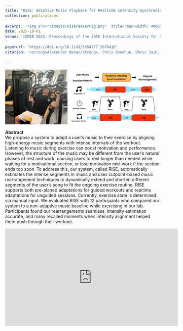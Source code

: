 ```yaml
---
title: "RISE: Adaptive Music Playback for Realtime Intensity Synchronization with Exercise"
collection: publications

excerpt: '<img src="/images/RiseTeaserFig.png"  style="max-width: 400px;"><br>'
date: 2025-10-01
venue: 'ISMIR 2025: Proceedings of the 26th International Society for Music Information Retrieval Conference
'
paperurl: 'https://doi.org/10.1145/3654777.3676416'
citation: '<strong>Alexander Wang</strong>, Chris Donahue, Dhruv Jain. <a href="">(PDF coming soon)</a>'

---
```

<img src="/images/RISETeaserFig.png"><br>

__Abstract__    
We propose a system to adapt a user’s music to their
exercise by aligning high-energy music segments with intense intervals of the workout. Listening to music during exercise can boost motivation and performance. However, the structure of the music may be different from the
user’s natural phases of rest and work, causing users to
rest longer than needed while waiting for a motivational
section, or lose motivation mid-work if the section ends
too soon. To address this, our system, called RISE, automatically estimates the intense segments in music and uses
cutpoint-based music rearrangement techniques to dynamically extend and shorten different segments of the user’s
song to fit the ongoing exercise routine. RISE supports
both pre-planed adaptations for guided workouts and realtime adaptations for unguided sessions. Currently, exercise state is determined via manual input. We evaluated
RISE with 12 participants who compared our system to a
non-adaptive music baseline while exercising in our lab.
Participants found our rearrangements seamless, intensity
estimation accurate, and many recalled moments when intensity alignment helped them push through their workout.

<iframe width="560" height="315" src="https://www.youtube.com/embed/XZLBfpt6Lgg?si=hEhOGUiy99sVNVom" title="YouTube video player" frameborder="0" allow="accelerometer; autoplay; clipboard-write; encrypted-media; gyroscope; picture-in-picture; web-share" referrerpolicy="strict-origin-when-cross-origin" allowfullscreen></iframe>
